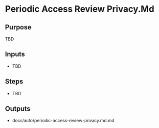 # Periodic Access Review Privacy.Md

## Purpose

TBD

## Inputs

- TBD

## Steps

- TBD

## Outputs

- docs/auto/periodic-access-review-privacy.md.md
